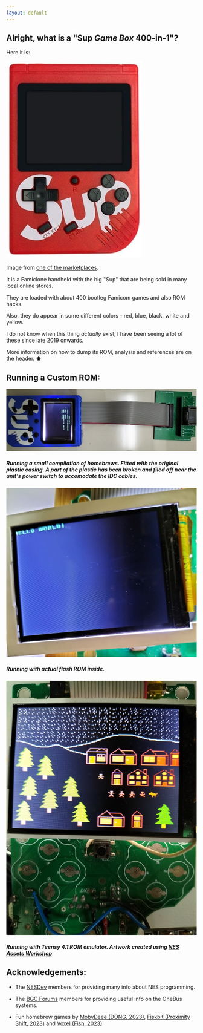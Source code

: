 ```yaml
---
layout: default
---
```


## Alright, what is a "Sup *Game Box* 400-in-1"?

Here it is:

![alt text](images/400in1.png)

Image from [one of the marketplaces](https://www.desertcart.com.my/products/147295746-sup-400-in-1-games-retro-game-box-console-handheld-game-pad-assorted-color).

It is a Famiclone handheld with the big "Sup" that are being sold in many local online stores.

They are loaded with about 400 bootleg Famicom games and also ROM hacks.

Also, they do appear in some different colors - red, blue, black, white and yellow.

I do not know when this thing *actually* exist, I have been seeing a lot of these since late 2019 onwards.

More information on how to dump its ROM, analysis and references are on the header. :arrow_up:

## Running a Custom ROM:

![Sup 400-in-1 complete with ROM adaptor](images/sup400in1-ROM_withROMadaptor.jpg)
##### Running a small compilation of homebrews. Fitted with the original plastic casing. A part of the plastic has been broken and filed off near the unit's power switch to accomodate the IDC cables.

![hello world](images/400in1_ROM_adaptor_helloWorld.jpg)
##### Running with actual flash ROM inside.

![christmas village](images/teensy41_to_handheld_artwork.jpg)

##### Running with Teensy 4.1 ROM emulator. Artwork created using [NES Assets Workshop](https://nesrocks.itch.io/naw)

## Acknowledgements:

- The [NESDev](https://forums.nesdev.org/) members for providing many info about NES programming.

- The [BGC Forums](http://bootleg.games/BGC_Forum/index.php) members for providing useful info on the OneBus systems.

- Fun homebrew games by [MobyDeee (DONG, 2023)](https://mobydeee.itch.io/dong-nes), [Fiskbit (Proximity Shift, 2023)](https://fiskbit.itch.io/proximity-shift) and [Voxel (Fish, 2023)](https://voxel.itch.io/nes-fish)